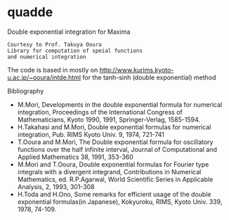 # quadde
 Double exponential integration for Maxima

 
 	Courtesy to Prof. Takuya Ooura
 	Library for computation of speial functions
 	and numerical integration
 	
The code is based in mostly on
  http://www.kurims.kyoto-u.ac.jp/~ooura/intde.html
for the tanh-sinh (double exponential) method
 
 
Bibliography
 * M.Mori, Developments in the double exponential formula for numerical integration, Proceedings of the International Congress of Mathematicians, Kyoto 1990, 1991, Springer-Verlag, 1585-1594.
 * H.Takahasi and M.Mori, Double exponential formulas for numerical integration, Pub. RIMS Kyoto Univ. 9, 1974, 721-741
 * T.Ooura and M.Mori, The Double exponential formula for oscillatory functions over the half infinite interval, Journal of Computational and Applied Mathematics 38, 1991, 353-360
 * M.Mori and T.Ooura, Double exponential formulas for Fourier type integrals with a divergent integrand, Contributions in Numerical Mathematics, ed. R.P.Agarwal, World Scientific Series in Applicable Analysis, 2, 1993, 301-308
 * H.Toda and H.Ono, Some remarks for efficient usage of the double exponential formulas(in Japanese), Kokyuroku, RIMS, Kyoto Univ. 339, 1978, 74-109.
 
